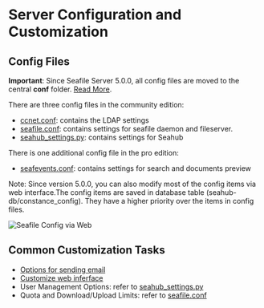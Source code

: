 # Server Configuration and Customization

## Config Files

**Important**: Since Seafile Server 5.0.0, all config files are moved to the central **conf** folder. [Read More](../deploy/new_directory_layout_5_0_0.md).

There are three config files in the community edition:

- [ccnet.conf](ccnet-conf.md): contains the LDAP settings
- [seafile.conf](seafile-conf.md): contains settings for seafile daemon and fileserver.
- [seahub_settings.py](seahub_settings_py.md): contains settings for Seahub

There is one additional config file in the pro edition:

- [seafevents.conf](seafevents-conf.md): contains settings for search and documents preview

Note: Since version 5.0.0, you can also modify most of the config items via web interface.The config items are saved in database table (seahub-db/constance_config). They have a higher priority over the items in config files.

![Seafile Config via Web](../images/seafile-server-config.png)

## Common Customization Tasks

* [Options for sending email](sending_email.md)
* [Customize web inferface](seahub_customization.md)
* User Management Options: refer to [seahub_settings.py](seahub_settings_py.md)
* Quota and Download/Upload Limits: refer to [seafile.conf](seafile-conf.md)

